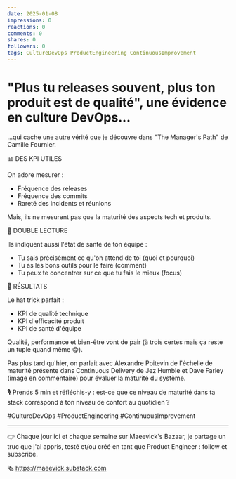 ```yaml
---
date: 2025-01-08
impressions: 0
reactions: 0
comments: 0
shares: 0
followers: 0
tags: CultureDevOps ProductEngineering ContinuousImprovement
---
```


# "Plus tu releases souvent, plus ton produit est de qualité", une évidence en culture DevOps...

...qui cache une autre vérité que je découvre dans "The Manager's Path" de Camille Fournier.

📊 DES KPI UTILES

On adore mesurer :

- Fréquence des releases
- Fréquence des commits
- Rareté des incidents et réunions

Mais, ils ne mesurent pas que la maturité des aspects tech et produits.

🔎 DOUBLE LECTURE

Ils indiquent aussi l'état de santé de ton équipe :

- Tu sais précisément ce qu'on attend de toi (quoi et pourquoi)
- Tu as les bons outils pour le faire (comment)
- Tu peux te concentrer sur ce que tu fais le mieux (focus)

🎉 RÉSULTATS

Le hat trick parfait :

- KPI de qualité technique
- KPI d'efficacité produit
- KPI de santé d'équipe

Qualité, performance et bien-être vont de pair (à trois certes mais ça reste un tuple quand même 😋).

Pas plus tard qu'hier, on parlait avec Alexandre Poitevin de l'échelle de maturité présente dans Continuous Delivery de Jez Humble et Dave Farley (image en commentaire) pour évaluer la maturité du système.

🎙️ Prends 5 min et réfléchis-y : est-ce que ce niveau de maturité dans ta stack correspond à ton niveau de confort au quotidien ?

#CultureDevOps #ProductEngineering #ContinuousImprovement

---

👉 Chaque jour ici et chaque semaine sur Maeevick's Bazaar, je partage un truc que j'ai appris, testé et/ou créé en tant que Product Engineer : follow et subscribe.

🗞️ https://maeevick.substack.com
